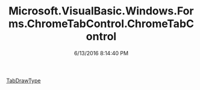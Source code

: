 ﻿---
title: Microsoft.VisualBasic.Windows.Forms.ChromeTabControl.ChromeTabControl
date: 6/13/2016 8:14:40 PM
---

[TabDrawType](T-Microsoft.VisualBasic.Windows.Forms.ChromeTabControl.ChromeTabControl.TabDrawType.html)
